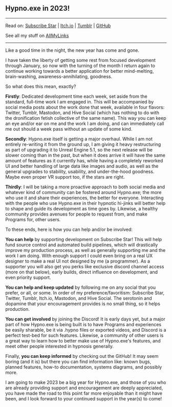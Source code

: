 Hypno.exe in 2023!
---

---

Read on: [Subscribe Star](https://subscribestar.adult/posts/765873) | [Itch.io](https://itch.io/blog/485829/hypnoexe-in-2023) | [Tumblr](https://www.tumblr.com/deviant-dveloper/hypnoexe-in-2023/) | [GitHub](https://github.com/DeviantdVeloper/Hypno.exe/blob/main/Blog/2023/02-05:%20Hypno.exe%20in%202023.md)

See all my stuff on [AllMyLinks](https://allmylinks.com/d-dev)

---

Like a good time in the night, the new year has come and gone.

I have taken the liberty of getting some rest from focused development through January, so now with the turning of the month I return again to continue working towards a better application for better mind-melting, brain-washing, awareness-annihilating, goodness.

So what does this mean, exactly?

**Firstly**: Dedicated development time each week, set aside from the standard, full-time work I am engaged in. This will be accompanied by social media posts about the work done that week, available in four flavors: Twitter, Tumblr, Mastodon, and Hive Social (which has nothing to do with the dronification fetish collective of the same name). This way you can keep an eye and/or ear on me and the work I am doing, and can immediately call me out should a week pass without an update of some kind.

**Secondly**: Hypno.exe itself is getting a major overhaul. While I am not entirely re-writing it from the ground up, I am giving it heavy restructuring as part of upgrading it to Unreal Engine 5.1, so the next release will be slower coming than in the past, but when it does arrive it will have the same amount of features as it currently has, while having a completely reworked UI and better handling of large data like images and audio, as well as the general upgrades to stability, usability, and under-the-hood goodness. Maybe even proper VR support too, if the stars are right.

**Thirdly**: I will be taking a more proactive approach to both social media and whatever kind of community can be fostered around Hypno.exe; the more who use it and share their experiences, the better for everyone. Interacting with the people who use Hypno.exe in their hypnotic hi-jinks will better help to shape and guide its development as time goes by. Likewise, a healthy community provides avenues for people to request from, and make Programs for, other users.

To these ends, here is how you can help and/or be involved:

**You can help** by supporting development on Subscribe Star! This will help fund source control and automated build pipelines, which will drastically improve my production process, as well as generally supporting me and the work I am doing. With enough support I could even bring on a real UX designer to make a real UI not designed by me (a programmer). As a supporter you will also get you perks like exclusive discord channel access (more on that below), early builds, direct influence on development, and even priority support.

**You can help and keep updated** by following me on any social that you prefer, or all, or some. In order of my preference/favoritism: Subscribe Star, Twitter, Tumblr, Itch.io, Mastodon, and Hive Social. The serotonin and dopamine that your encouragement provides is no small thing, so it helps production.

**You can get involved** by joining the Discord! It is early days yet, but a major part of how Hypno.exe is being built is to have Programs and experiences be easily sharable, be it via .hypno files or exported videos, and Discord is a perfect test-bed for such features. Likewise, a community of other users is a great way to learn how to better make use of Hypno.exe's features, and meet other people interested in hypnosis generally.

Finally, **you can keep informed** by checking out the GitHub! It may seem boring (and it is) but there you can find information like: known bugs, planned features, how-to documentation, systems diagrams, and possibly more.

I am going to make 2023 be a big year for Hypno.exe, and those of you who are already providing support and encouragement are deeply appreciated, you have made the road to this point far more enjoyable than it might have been, and I look forward to your continued support in the year(s) to come!

